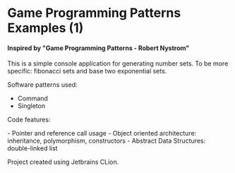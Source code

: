 <h1>Game Programming Patterns Examples (1)</h1>
<h4>Inspired by "Game Programming Patterns - Robert Nystrom"</h4>

This is a simple console application for generating number sets.
To be more specific: fibonacci sets and base two exponential sets.

<p>Software patterns used:</p>
<ul>
<li>Command</li>
<li>Singleton</li>
</ul>

<p>Code features:</p>
- Pointer and reference call usage
- Object oriented architecture: inheritance, polymorphism, constructors
- Abstract Data Structures: double-linked list

Project created using Jetbrains CLion.

